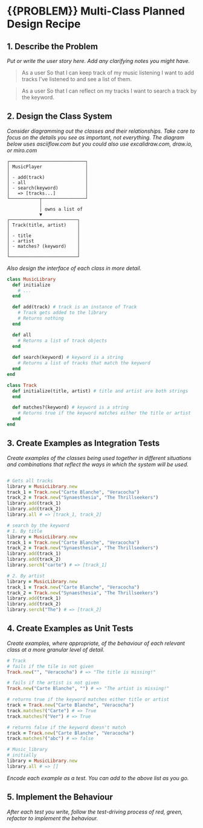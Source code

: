 # {{PROBLEM}} Multi-Class Planned Design Recipe

## 1. Describe the Problem

_Put or write the user story here. Add any clarifying notes you might have._

> As a user
> So that I can keep track of my music listening
> I want to add tracks I've listened to and see a list of them.

> As a user
> So that I can reflect on my tracks
> I want to search a track by the keyword.

## 2. Design the Class System

_Consider diagramming out the classes and their relationships. Take care to
focus on the details you see as important, not everything. The diagram below
uses asciiflow.com but you could also use excalidraw.com, draw.io, or miro.com_

```
┌────────────────────────────┐
│ MusicPlayer                │
│                            │
│ - add(track)               │
│ - all                      │
│ - search(keyword)          │
│   => [tracks...]           │
└───────────┬────────────────┘
            │
            │ owns a list of
            ▼
┌─────────────────────────┐
│ Track(title, artist)    │
│                         │
│ - title                 │
│ - artist                │
│ - matches? (keyword)    │
│                         │
└─────────────────────────┘
```

_Also design the interface of each class in more detail._

```ruby
class MusicLibrary
  def initialize
    # ...
  end

  def add(track) # track is an instance of Track
    # Track gets added to the library
    # Returns nothing
  end

  def all
    # Returns a list of track objects
  end
  
  def search(keyword) # keyword is a string
    # Returns a list of tracks that match the keyword
  end
end

class Track
  def initialize(title, artist) # title and artist are both strings
  end

  def matches?(keyword) # keyword is a string
    # Returns true if the keyword matches either the title or artist
  end
end
```

## 3. Create Examples as Integration Tests

_Create examples of the classes being used together in different situations and
combinations that reflect the ways in which the system will be used._

```ruby

# Gets all tracks
library = MusicLibrary.new
track_1 = Track.new("Carte Blanche", "Veracocha")
track_2 = Track.new("Synaesthesia", "The Thrillseekers")
library.add(track_1)
library.add(track_2)
library.all # => [track_1, track_2]

# search by the keyword
# 1. By title
library = MusicLibrary.new
track_1 = Track.new("Carte Blanche", "Veracocha")
track_2 = Track.new("Synaesthesia", "The Thrillseekers")
library.add(track_1)
library.add(track_2)
library.serch("carte") # => [track_1]

# 2. By artist
library = MusicLibrary.new
track_1 = Track.new("Carte Blanche", "Veracocha")
track_2 = Track.new("Synaesthesia", "The Thrillseekers")
library.add(track_1)
library.add(track_2)
library.serch("The") # => [track_2]

```

## 4. Create Examples as Unit Tests

_Create examples, where appropriate, of the behaviour of each relevant class at
a more granular level of detail._

```ruby
# Track
# fails if the tile is not given
Track.new("", "Veracocha") # => "The title is missing!"

# fails if the artist is not given
Track.new("Carte Blanche", "") # => "The artist is missing!"

# returns true if the keyword matches either title or artist
track = Track.new("Carte Blanche", "Veracocha")
track.matches?("Carte") # => True
track.matches?("Ver") # => True

# returns false if the keyword doesn't match 
track = Track.new("Carte Blanche", "Veracocha")
track.matches?("abc") # => false

# Music_library
# initially 
library = MusicLibrary.new
library.all # => []

```

_Encode each example as a test. You can add to the above list as you go._

## 5. Implement the Behaviour

_After each test you write, follow the test-driving process of red, green,
refactor to implement the behaviour._